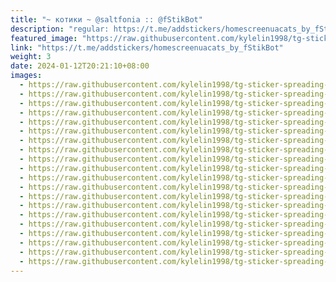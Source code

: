 ```yaml
---
title: "~ котики ~ @saltfonia :: @fStikBot"
description: "regular: https://t.me/addstickers/homescreenuacats_by_fStikBot"
featured_image: "https://raw.githubusercontent.com/kylelin1998/tg-sticker-spreading-worldwide-images/main/img/2594872f-0e95-4cd4-a573-54715787c4d9.jpg"
link: "https://t.me/addstickers/homescreenuacats_by_fStikBot"
weight: 3
date: 2024-01-12T20:21:10+08:00
images:
  - https://raw.githubusercontent.com/kylelin1998/tg-sticker-spreading-worldwide-images/main/img/2594872f-0e95-4cd4-a573-54715787c4d9.jpg
  - https://raw.githubusercontent.com/kylelin1998/tg-sticker-spreading-worldwide-images/main/img/9d193b70-3aef-4428-af9f-c564c66f7d14.jpg
  - https://raw.githubusercontent.com/kylelin1998/tg-sticker-spreading-worldwide-images/main/img/03445865-7d18-46fc-ac34-d7342f2d1d85.jpg
  - https://raw.githubusercontent.com/kylelin1998/tg-sticker-spreading-worldwide-images/main/img/20cb4ed0-5b3b-48c1-a6ac-2406cf883163.jpg
  - https://raw.githubusercontent.com/kylelin1998/tg-sticker-spreading-worldwide-images/main/img/f94c816f-872b-4600-89cb-bf5d8f35f907.jpg
  - https://raw.githubusercontent.com/kylelin1998/tg-sticker-spreading-worldwide-images/main/img/960d6a76-0b62-4175-b631-9e0d64f8f79f.jpg
  - https://raw.githubusercontent.com/kylelin1998/tg-sticker-spreading-worldwide-images/main/img/2d8c4a86-13b3-4ebd-989e-24295fd247ad.jpg
  - https://raw.githubusercontent.com/kylelin1998/tg-sticker-spreading-worldwide-images/main/img/ae09019a-3ec8-4324-ba9b-b1ca8edbcf42.jpg
  - https://raw.githubusercontent.com/kylelin1998/tg-sticker-spreading-worldwide-images/main/img/5bf935b1-baf0-4542-b84b-01876df59199.jpg
  - https://raw.githubusercontent.com/kylelin1998/tg-sticker-spreading-worldwide-images/main/img/979d8cdc-82cf-47d2-995d-55e2bfa74144.jpg
  - https://raw.githubusercontent.com/kylelin1998/tg-sticker-spreading-worldwide-images/main/img/c151a731-2f80-4e1e-962b-0df6530d88a9.jpg
  - https://raw.githubusercontent.com/kylelin1998/tg-sticker-spreading-worldwide-images/main/img/41d8d9d8-1341-4c4c-80b8-af8772abde61.jpg
  - https://raw.githubusercontent.com/kylelin1998/tg-sticker-spreading-worldwide-images/main/img/3c42540e-53a1-430a-9505-6dc5ae3ecb85.jpg
  - https://raw.githubusercontent.com/kylelin1998/tg-sticker-spreading-worldwide-images/main/img/b2bddc9b-4382-4dd0-b1e1-0a8f0a1c2f51.jpg
  - https://raw.githubusercontent.com/kylelin1998/tg-sticker-spreading-worldwide-images/main/img/3990d351-7aab-4841-962c-b73944837966.jpg
  - https://raw.githubusercontent.com/kylelin1998/tg-sticker-spreading-worldwide-images/main/img/36396c1c-0ad0-456b-ae65-b9dce2f3e517.jpg
  - https://raw.githubusercontent.com/kylelin1998/tg-sticker-spreading-worldwide-images/main/img/37631e14-6d8c-4cc3-8559-bc268279510f.jpg
  - https://raw.githubusercontent.com/kylelin1998/tg-sticker-spreading-worldwide-images/main/img/e10b9120-dba1-4fe0-9d49-f5fcf4a89ba3.jpg
  - https://raw.githubusercontent.com/kylelin1998/tg-sticker-spreading-worldwide-images/main/img/63c8382b-d01e-4b84-864e-c301f1c3cdb4.jpg
  - https://raw.githubusercontent.com/kylelin1998/tg-sticker-spreading-worldwide-images/main/img/5732c21b-3768-4529-941b-275165ee52b6.jpg
---
```

